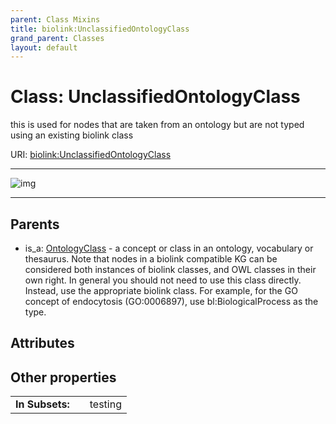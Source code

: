 ```yaml
---
parent: Class Mixins
title: biolink:UnclassifiedOntologyClass
grand_parent: Classes
layout: default
---
```


# Class: UnclassifiedOntologyClass


this is used for nodes that are taken from an ontology but are not typed using an existing biolink class

URI: [biolink:UnclassifiedOntologyClass](https://w3id.org/biolink/vocab/UnclassifiedOntologyClass)


---

![img](http://yuml.me/diagram/nofunky;dir:TB/class/[OntologyClass]%5E-[UnclassifiedOntologyClass],[OntologyClass])

---


## Parents

 *  is_a: [OntologyClass](OntologyClass.md) - a concept or class in an ontology, vocabulary or thesaurus. Note that nodes in a biolink compatible KG can be considered both instances of biolink classes, and OWL classes in their own right. In general you should not need to use this class directly. Instead, use the appropriate biolink class. For example, for the GO concept of endocytosis (GO:0006897), use bl:BiologicalProcess as the type.

## Attributes


## Other properties

|  |  |  |
| --- | --- | --- |
| **In Subsets:** | | testing |

